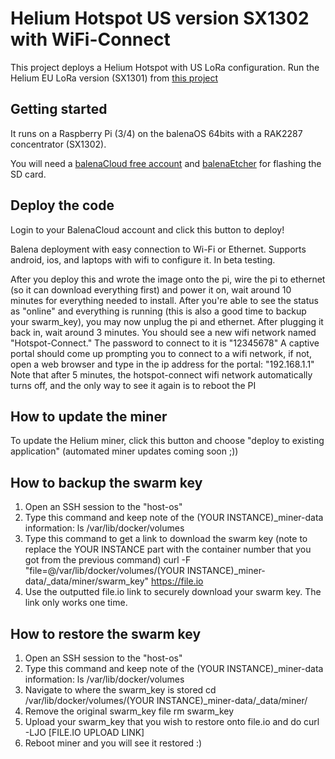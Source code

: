 # Helium Hotspot US version SX1302 with WiFi-Connect

This project deploys a Helium Hotspot with US LoRa configuration. Run the Helium EU LoRa version (SX1301) from [this project](https://github.com/PastaGringo/balenaos-helium-gtw)

## Getting started

It runs on a Raspberry Pi (3/4) on the balenaOS 64bits with a RAK2287 concentrator (SX1302).

You will need a [balenaCloud free account](https://dashboard.balena-cloud.com/) and [balenaEtcher](https://balena.io/etcher) for flashing the SD card.

## Deploy the code



Login to your BalenaCloud account and click this button to deploy! 

Balena deployment with easy connection to Wi-Fi or Ethernet. Supports android, ios, and laptops with wifi to configure it. In beta testing.

After you deploy this and wrote the image onto the pi, wire the pi to ethernet (so it can download everything first) and power it on, wait around 10 minutes for everything needed to install. After you're able to see the status as "online" and everything is running (this is also a good time to backup your swarm_key), you may now unplug the pi and ethernet. After plugging it back in, wait around 3 minutes.
You should see a new wifi network named "Hotspot-Connect." The password to connect to it is "12345678"
A captive portal should come up prompting you to connect to a wifi network, if not, open a web browser and type in the ip address for the portal: "192.168.1.1"
Note that after 5 minutes, the hotspot-connect wifi network automatically turns off, and the only way to see it again is to reboot the PI

## How to update the miner

To update the Helium miner, click this button and choose "deploy to existing application" (automated miner updates coming soon ;))


## How to backup the swarm key

1. Open an SSH session to the "host-os"
2. Type this command and keep note of the (YOUR INSTANCE)_miner-data information: 
      ls /var/lib/docker/volumes
3. Type this command to get a link to download the swarm key (note to replace the YOUR INSTANCE part with the container number that you got from the previous command) 
      curl -F "file=@/var/lib/docker/volumes/(YOUR INSTANCE)_miner-data/_data/miner/swarm_key" https://file.io
4. Use the outputted file.io link to securely download your swarm key. The link only works one time.


## How to restore the swarm key


1. Open an SSH session to the "host-os"
2. Type this command and keep note of the (YOUR INSTANCE)_miner-data information: 
      ls /var/lib/docker/volumes
3. Navigate to where the swarm_key is stored
      cd /var/lib/docker/volumes/(YOUR INSTANCE)_miner-data/_data/miner/
4. Remove the original swarm_key file
      rm swarm_key
5. Upload your swarm_key that you wish to restore onto file.io and do
      curl -LJO [FILE.IO UPLOAD LINK]
6. Reboot miner and you will see it restored :)
